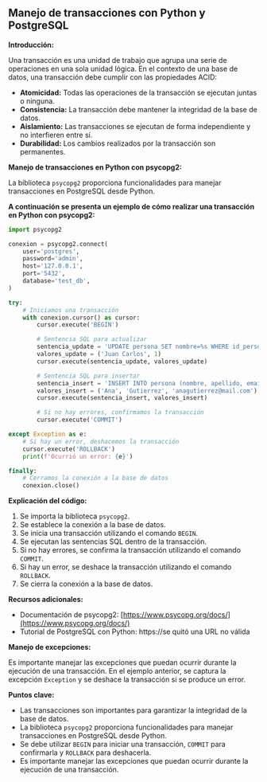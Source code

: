 ## Manejo de transacciones con Python y PostgreSQL

**Introducción:**

Una transacción es una unidad de trabajo que agrupa una serie de operaciones en una sola unidad lógica. En el contexto de una base de datos, una transacción debe cumplir con las propiedades ACID:

* **Atomicidad:** Todas las operaciones de la transacción se ejecutan juntas o ninguna.
* **Consistencia:** La transacción debe mantener la integridad de la base de datos.
* **Aislamiento:** Las transacciones se ejecutan de forma independiente y no interfieren entre sí.
* **Durabilidad:** Los cambios realizados por la transacción son permanentes.

**Manejo de transacciones en Python con psycopg2:**

La biblioteca `psycopg2` proporciona funcionalidades para manejar transacciones en PostgreSQL desde Python. 

**A continuación se presenta un ejemplo de cómo realizar una transacción en Python con psycopg2:**

```python
import psycopg2

conexion = psycopg2.connect(
    user='postgres',
    password='admin',
    host='127.0.0.1',
    port='5432',
    database='test_db',
)

try:
    # Iniciamos una transacción
    with conexion.cursor() as cursor:
        cursor.execute('BEGIN')

        # Sentencia SQL para actualizar
        sentencia_update = 'UPDATE persona SET nombre=%s WHERE id_persona=%s'
        valores_update = ('Juan Carlos', 1)
        cursor.execute(sentencia_update, valores_update)

        # Sentencia SQL para insertar
        sentencia_insert = 'INSERT INTO persona (nombre, apellido, email) VALUES (%s, %s, %s)'
        valores_insert = ('Ana', 'Gutierrez', 'anagutierrez@mail.com')
        cursor.execute(sentencia_insert, valores_insert)

        # Si no hay errores, confirmamos la transacción
        cursor.execute('COMMIT')

except Exception as e:
    # Si hay un error, deshacemos la transacción
    cursor.execute('ROLLBACK')
    print(f'Ocurrió un error: {e}')

finally:
    # Cerramos la conexión a la base de datos
    conexion.close()
```

**Explicación del código:**

1. Se importa la biblioteca `psycopg2`.
2. Se establece la conexión a la base de datos.
3. Se inicia una transacción utilizando el comando `BEGIN`.
4. Se ejecutan las sentencias SQL dentro de la transacción.
5. Si no hay errores, se confirma la transacción utilizando el comando `COMMIT`.
6. Si hay un error, se deshace la transacción utilizando el comando `ROLLBACK`.
7. Se cierra la conexión a la base de datos.

**Recursos adicionales:**

* Documentación de psycopg2: [https://www.psycopg.org/docs/](https://www.psycopg.org/docs/)
* Tutorial de PostgreSQL con Python: https://se quitó una URL no válida

**Manejo de excepciones:**

Es importante manejar las excepciones que puedan ocurrir durante la ejecución de una transacción. En el ejemplo anterior, se captura la excepción `Exception` y se deshace la transacción si se produce un error.

**Puntos clave:**

* Las transacciones son importantes para garantizar la integridad de la base de datos.
* La biblioteca `psycopg2` proporciona funcionalidades para manejar transacciones en PostgreSQL desde Python.
* Se debe utilizar `BEGIN` para iniciar una transacción, `COMMIT` para confirmarla y `ROLLBACK` para deshacerla.
* Es importante manejar las excepciones que puedan ocurrir durante la ejecución de una transacción.